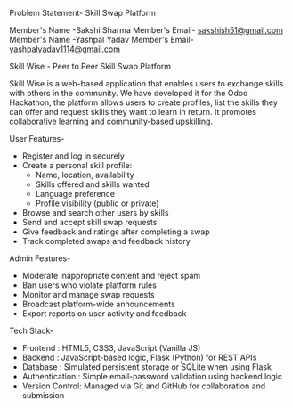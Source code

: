 Problem Statement- Skill Swap Platform

Member's Name -Sakshi Sharma                                                                                 Member's Email- sakshish51@gmail.com                    Member's Name -Yashpal Yadav                                                                                 Member's Email- yashpalyadav1114@gmail.com
                                                                                                                                                                           
Skill Wise - Peer to Peer Skill Swap Platform

Skill Wise is a web-based application that enables users to exchange skills with others in the community. 
We have developed it for the Odoo Hackathon, the platform allows users to create profiles, list the skills they can offer and request skills they want to learn in return. 
It promotes collaborative learning and community-based upskilling.


User Features-
- Register and log in securely
- Create a personal skill profile:
  - Name, location, availability
  - Skills offered and skills wanted
  - Language preference
  - Profile visibility (public or private)
- Browse and search other users by skills
- Send and accept skill swap requests
- Give feedback and ratings after completing a swap
- Track completed swaps and feedback history

Admin Features-
- Moderate inappropriate content and reject spam
- Ban users who violate platform rules
- Monitor and manage swap requests
- Broadcast platform-wide announcements
- Export reports on user activity and feedback

Tech Stack-
- Frontend       : HTML5, CSS3, JavaScript (Vanilla JS)
- Backend        : JavaScript-based logic, Flask (Python) for REST APIs
- Database       : Simulated persistent storage or SQLite when using Flask
- Authentication : Simple email-password validation using backend logic
- Version Control: Managed via Git and GitHub for collaboration and submission

